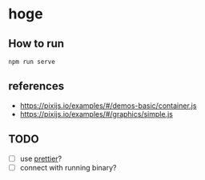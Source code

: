 # hoge

## How to run

```
npm run serve
```

## references

* https://pixijs.io/examples/#/demos-basic/container.js
* https://pixijs.io/examples/#/graphics/simple.js

## TODO

- [ ] use [prettier](https://prettier.io/)?
- [ ] connect with running binary?
